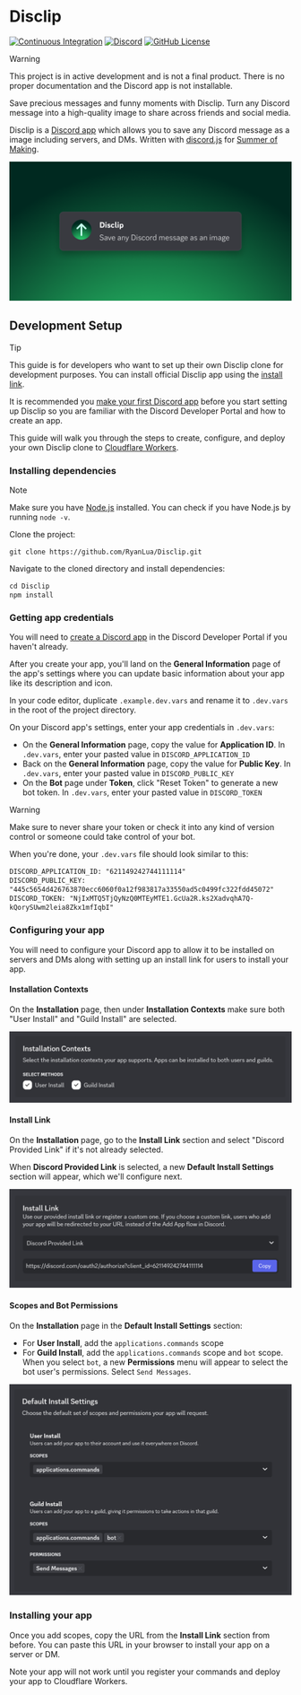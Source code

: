 # Disclip

[![Continuous Integration](https://github.com/RyanLua/Disclip/actions/workflows/ci.yaml/badge.svg)](https://github.com/RyanLua/Disclip/actions/workflows/ci.yaml)
[![Discord](https://discord.com/api/guilds/1387009688641732639/widget.png)](https://discord.com/invite/KYcCPPjF)
[![GitHub License](https://img.shields.io/github/license/RyanLua/Disclip)](https://github.com/RyanLua/Disclip?tab=MIT-1-ov-file#readme)

> [!WARNING]
> This project is in active development and is not a final product. There is no proper documentation and the Discord app is not installable.

Save precious messages and funny moments with Disclip. Turn any Discord message into a high-quality image to share across friends and social media.

Disclip is a [Discord app](https://support-apps.discord.com/hc/en-us/articles/26577510840087) which allows you to save any Discord message as a image including servers, and DMs. Written with [discord.js](https://discord.js.org/) for [Summer of Making](https://summer.hackclub.com/).

![Example of clipped message using Disclip](assets/message.png)

## Development Setup

> [!TIP]
> This guide is for developers who want to set up their own Disclip clone for development purposes. You can install official Disclip app using the [install link](https://discord.com/oauth2/authorize?client_id=621149242744111114).

It is recommended you [make your first Discord app](https://discord.com/developers/docs/quick-start/getting-started) before you start setting up Disclip so you are familiar with the Discord Developer Portal and how to create an app.

This guide will walk you through the steps to create, configure, and deploy your own Disclip clone to [Cloudflare Workers](https://workers.cloudflare.com/).

### Installing dependencies

> [!NOTE]
> Make sure you have [Node.js](https://nodejs.org/en/download) installed. You can check if you have Node.js by running `node -v`.

Clone the project:

```console
git clone https://github.com/RyanLua/Disclip.git
```

Navigate to the cloned directory and install dependencies:

```console
cd Disclip
npm install
```

### Getting app credentials

You will need to [create a Discord app](https://discord.com/developers/applications?new_application=true) in the Discord Developer Portal if you haven't already.

After you create your app, you'll land on the **General Information** page of the app's settings where you can update basic information about your app like its description and icon.

In your code editor, duplicate `.example.dev.vars` and rename it to `.dev.vars` in the root of the project directory.

On your Discord app's settings, enter your app credentials in `.dev.vars`:

- On the **General Information** page, copy the value for **Application ID**. In `.dev.vars`, enter your pasted value in `DISCORD_APPLICATION_ID`
- Back on the **General Information** page, copy the value for **Public Key**. In `.dev.vars`, enter your pasted value in `DISCORD_PUBLIC_KEY`
- On the **Bot** page under **Token**, click "Reset Token" to generate a new bot token. In `.dev.vars`, enter your pasted value in `DISCORD_TOKEN`

> [!WARNING]
> Make sure to never share your token or check it into any kind of version control or someone could take control of your bot.

When you're done, your `.dev.vars` file should look similar to this:

```dotenv
DISCORD_APPLICATION_ID: "621149242744111114"
DISCORD_PUBLIC_KEY: "445c5654d426763870ecc6060f0a12f983817a33550ad5c0499fc322fdd45072"
DISCORD_TOKEN: "NjIxMTQ5TjQyNzQ0MTEyMTE1.GcUa2R.ks2XadvqhA7Q-kQorySUwm2leia8Zkx1mfIqbI"
```

### Configuring your app

You will need to configure your Discord app to allow it to be installed on servers and DMs along with setting up an install link for users to install your app.

#### Installation Contexts

On the **Installation** page, then under **Installation Contexts** make sure both "User Install" and "Guild Install" are selected.

![Installation contexts section on Installation page in App Settings](assets/installation-contexts.png)

#### Install Link

On the **Installation** page, go to the **Install Link** section and select "Discord Provided Link" if it's not already selected.

When **Discord Provided Link** is selected, a new **Default Install Settings** section will appear, which we'll configure next.

![Install link section on Installation page in App Settings](assets/install-link.png)

#### Scopes and Bot Permissions

On the **Installation** page in the **Default Install Settings** section:

- For **User Install**, add the `applications.commands` scope
- For **Guild Install**, add the `applications.commands` scope and `bot` scope. When you select `bot`, a new **Permissions** menu will appear to select the bot user's permissions. Select `Send Messages`.

![Default Install Settings on Installation page in App Settings](assets/default-install-settings.png)

### Installing your app

Once you add scopes, copy the URL from the **Install Link** section from before. You can paste this URL in your browser to install your app on a server or DM.

Note your app will not work until you register your commands and deploy your app to Cloudflare Workers.

